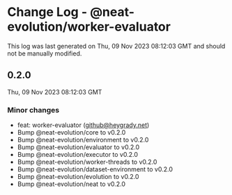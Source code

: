# Change Log - @neat-evolution/worker-evaluator

This log was last generated on Thu, 09 Nov 2023 08:12:03 GMT and should not be manually modified.

<!-- Start content -->

## 0.2.0

Thu, 09 Nov 2023 08:12:03 GMT

### Minor changes

- feat: worker-evaluator (github@heygrady.net)
- Bump @neat-evolution/core to v0.2.0
- Bump @neat-evolution/environment to v0.2.0
- Bump @neat-evolution/evaluator to v0.2.0
- Bump @neat-evolution/executor to v0.2.0
- Bump @neat-evolution/worker-threads to v0.2.0
- Bump @neat-evolution/dataset-environment to v0.2.0
- Bump @neat-evolution/evolution to v0.2.0
- Bump @neat-evolution/neat to v0.2.0
